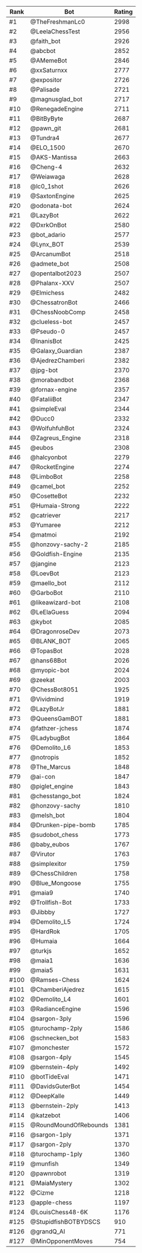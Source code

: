 Rank|Bot|Rating
---|---|---
#1|@TheFreshmanLc0|2998
#2|@LeelaChessTest|2956
#3|@faith_bot|2926
#4|@abcbot|2852
#5|@AMemeBot|2846
#6|@xxSaturnxx|2777
#7|@expositor|2726
#8|@Palisade|2721
#9|@magnusglad_bot|2717
#10|@RenegadeEngine|2711
#11|@BitByByte|2687
#12|@pawn_git|2681
#13|@Tundra4|2677
#14|@ELO_1500|2670
#15|@AKS-Mantissa|2663
#16|@Cheng-4|2632
#17|@Weiawaga|2628
#18|@lc0_1shot|2626
#19|@SaxtonEngine|2625
#20|@odonata-bot|2624
#21|@LazyBot|2622
#22|@DxrkOnBot|2580
#23|@bot_adario|2577
#24|@Lynx_BOT|2539
#25|@ArcanumBot|2518
#26|@admete_bot|2508
#27|@opentalbot2023|2507
#28|@Phalanx-XXV|2507
#29|@Elmichess|2482
#30|@ChessatronBot|2466
#31|@ChessNoobComp|2458
#32|@clueless-bot|2457
#33|@Pseudo-0|2457
#34|@InanisBot|2425
#35|@Galaxy_Guardian|2387
#36|@AjedrezChamberi|2382
#37|@jpg-bot|2370
#38|@morabandbot|2368
#39|@fornax-engine|2357
#40|@FataliiBot|2347
#41|@simpleEval|2344
#42|@Ducc0|2332
#43|@WolfuhfuhBot|2324
#44|@Zagreus_Engine|2318
#45|@eubos|2308
#46|@halcyonbot|2279
#47|@RocketEngine|2274
#48|@LimboBot|2258
#49|@camel_bot|2252
#50|@CosetteBot|2232
#51|@Humaia-Strong|2222
#52|@catriever|2217
#53|@Yumaree|2212
#54|@matmoi|2192
#55|@honzovy-sachy-2|2185
#56|@Goldfish-Engine|2135
#57|@jangine|2123
#58|@LoevBot|2123
#59|@maello_bot|2112
#60|@GarboBot|2110
#61|@likeawizard-bot|2108
#62|@LeElaGuess|2094
#63|@kybot|2085
#64|@DragonroseDev|2073
#65|@BLANK_BOT|2065
#66|@TopasBot|2028
#67|@hans68Bot|2026
#68|@myopic-bot|2024
#69|@zeekat|2003
#70|@ChessBot8051|1925
#71|@Vividmind|1919
#72|@LazyBotJr|1881
#73|@QueensGamBOT|1881
#74|@fathzer-jchess|1874
#75|@LadybugBot|1864
#76|@Demolito_L6|1853
#77|@notropis|1852
#78|@The_Marcus|1848
#79|@ai-con|1847
#80|@piglet_engine|1843
#81|@chesstango_bot|1824
#82|@honzovy-sachy|1810
#83|@melsh_bot|1804
#84|@Drunken-pipe-bomb|1785
#85|@sudobot_chess|1773
#86|@baby_eubos|1767
#87|@Virutor|1763
#88|@simplexitor|1759
#89|@ChessChildren|1758
#90|@Blue_Mongoose|1755
#91|@maia9|1740
#92|@Trollfish-Bot|1733
#93|@Jibbby|1727
#94|@Demolito_L5|1724
#95|@HardRok|1705
#96|@Humaia|1664
#97|@turkjs|1652
#98|@maia1|1636
#99|@maia5|1631
#100|@Ramses-Chess|1624
#101|@ChamberiAjedrez|1615
#102|@Demolito_L4|1601
#103|@RadianceEngine|1596
#104|@sargon-3ply|1596
#105|@turochamp-2ply|1586
#106|@schnecken_bot|1583
#107|@monchester|1572
#108|@sargon-4ply|1545
#109|@bernstein-4ply|1492
#110|@botTideEval|1471
#111|@DavidsGuterBot|1454
#112|@DeepKalle|1449
#113|@bernstein-2ply|1413
#114|@katzebot|1406
#115|@RoundMoundOfRebounds|1381
#116|@sargon-1ply|1371
#117|@sargon-2ply|1370
#118|@turochamp-1ply|1360
#119|@munfish|1349
#120|@pawnrobot|1319
#121|@MaiaMystery|1302
#122|@Cizme|1218
#123|@apple-chess|1197
#124|@LouisChess48-6K|1176
#125|@StupidfishBOTBYDSCS|910
#126|@grandQ_AI|771
#127|@MinOpponentMoves|754
